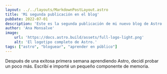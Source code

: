 ```yaml
---
layout: ../../layouts/MarkdownPostLayout.astro
title: 'Mi segunda publicación en el blog'
pubDate: 2022-07-01
description: 'Este es la segunda publicación de mi nuevo blog de Astro.'
author: 'Ana Monsalve'
image:
    url: 'https://docs.astro.build/assets/full-logo-light.png'
    alt: 'El logotipo completo de Astro.'
tags: ["astro", "bloguear", "aprender en público"]
---
```

Después de una exitosa primera semana aprendiendo Astro, decidí probar un poco más. Escribí e importé un pequeño componente de memoria.
